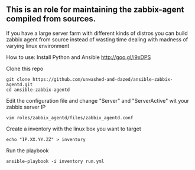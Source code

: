 This is an role for maintaining the zabbix-agent compiled from sources.
---

If you have a large server farm with different kinds of distros you can build zabbix agent from source instead of wasting time dealing with madness of varying linux environment

How to use:
Install Python and Ansible
http://goo.gl/i9xDPS

Clone this repo
```
git clone https://github.com/unwashed-and-dazed/ansible-zabbix-agentd.git
cd ansible-zabbix-agentd
```

Edit the configuration file and change "Server" and "ServerActive" wit your zabbix server IP
```
vim roles/zabbix_agentd/files/zabbix_agentd.conf
```

Create a inventory with the linux box you want to target
```
echo "IP.XX.YY.ZZ" > inventory
```

Run the playbook
```
ansible-playbook -i inventory run.yml
```
